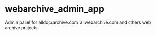 # webarchive_admin_app
Admin panel for alldocsarchive.com, allwebarchive.com and others web archive projects.
